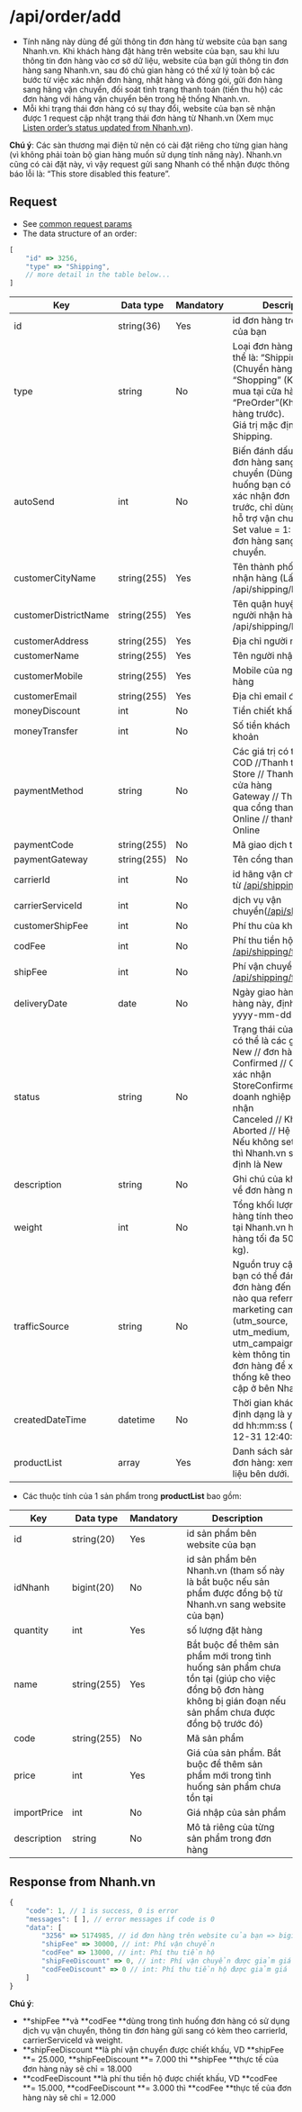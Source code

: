 # /api/order/add

- Tính năng này dùng để gửi thông tin đơn hàng từ website của bạn sang Nhanh.vn. Khi khách hàng đặt hàng trên website của bạn, sau khi lưu thông tin đơn hàng vào cơ sở dữ liệu, website của bạn gửi thông tin đơn hàng sang Nhanh.vn, sau đó chủ gian hàng có thể xử lý toàn bộ các bước từ việc xác nhận đơn hàng, nhặt hàng và đóng gói, gửi đơn hàng sang hãng vận chuyển, đối soát tình trạng thanh toán (tiền thu hộ) các đơn hàng với hãng vận chuyển bên trong hệ thống Nhanh.vn. 
- Mỗi khi trạng thái đơn hàng có sự thay đổi, website của bạn sẽ nhận được 1 request cập nhật trạng thái đơn hàng từ Nhanh.vn (Xem mục [Listen order’s status updated from Nhanh.vn](listen.html)).

**Chú ý**: Các sàn thương mại điện tử nên có cài đặt riêng cho từng gian hàng (vì không phải toàn bộ gian hàng muốn sử dụng tính năng này). Nhanh.vn cũng có cài đặt này, vì vậy request gửi sang Nhanh có thể nhận được thông báo lỗi là: “This store disabled this feature”.

## Request
- See [common request params](/api.md#request)
- The data structure of an order: 
```js
[
	"id" => 3256, 
	"type" => "Shipping", 
	// more detail in the table below... 
]
```

Key | Data type | Mandatory |Description
--|----------|-----------|----------
id|string(36)|Yes|id đơn hàng trên website của bạn
type|string|No|Loại đơn hàng, giá trị có thể là: “Shipping” (Chuyển hàng) hoặc “Shopping” (Khách tới mua tại cửa hàng)<br>“PreOrder”(Khách đặt hàng trước).<br>Giá trị mặc định là Shipping.
autoSend | int | No | Biến đánh dấu gửi luôn đơn hàng sang hãng vận chuyển (Dùng trong tình huống bạn có hệ thống xác nhận đơn hàng từ trước, chỉ dùng Nhanh để hỗ trợ vận chuyển).<br>Set value = 1: Gửi luôn đơn hàng sang hãng vận chuyển.
customerCityName | string(255) | Yes | Tên thành phố của người nhận hàng (Lấy từ /api/shipping/location)
customerDistrictName | string(255) | Yes | Tên quận huyện của người nhận hàng (Lấy từ /api/shipping/location)
customerAddress | string(255) | Yes |Địa chỉ người nhận hàng
customerName | string(255) | Yes | Tên người nhận hàng
customerMobile | string(255) | Yes | Mobile của người nhận hàng
customerEmail | string(255) | Yes | Địa chỉ email đặt hàng
moneyDiscount | int | No | Tiền chiết khấu
moneyTransfer | int | No | Số tiền khách chuyển khoản
paymentMethod | string | No | Các giá trị có thể là: <br>COD //Thanh toán tại nhà<br>Store // Thanh toán tại cửa hàng<br> Gateway // Thanh toán qua cổng thanh toán<br>Online // thanh toán Online
paymentCode | string(255) | No | Mã giao dịch thanh toán
paymentGateway | string(255) | No | Tên cổng thanh toán
carrierId | int | No | id hãng vận chuyển (Lấy từ [/api/shipping/fee](https://developers.nhanh.vn/shipping/fee.html))
carrierServiceId | int | No | dịch vụ vận chuyển([/api/shipping/fee](https://developers.nhanh.vn/shipping/fee.html))
customerShipFee | int | No | Phí thu của khách
codFee | int | No | Phí thu tiền hộ (Lấy từ [/api/shipping/fee](https://developers.nhanh.vn/shipping/fee.html))
shipFee | int | No | Phí vận chuyển (Lấy từ [/api/shipping/fee](https://developers.nhanh.vn/shipping/fee.html))
deliveryDate | date | No | Ngày giao hàng của đơn hàng này, định dạng yyyy-mm-dd
status | string | No | Trạng thái của đơn hàng, có thể là các giá trị:<br>New // đơn hàng mới<br>Confirmed // CSKH đã xác nhận<br>StoreConfirmed // chủ doanh nghiệp đã xác nhận<br>Canceled // Khách hủy<br>Aborted // Hệ thống hủy<br>Nếu không set giá trị gì thì Nhanh.vn sẽ lấy mặc định là New
description | string | No | Ghi chú của khách hàng về đơn hàng này
weight | int | No | Tổng khối lượng của đơn hàng tính theo gram. Hiện tại Nhanh.vn hỗ trợ đơn hàng tối đa 50000 gr (50 kg).
trafficSource | string |No| Nguồn truy cập đơn hàng, bạn có thể đánh dấu xem đơn hàng đến từ nguồn nào qua referrer hoặc marketing campaign (utm_source, utm_medium, utm_campaign) và gửi kèm thông tin này theo đơn hàng để xem báo cáo thống kê theo nguồn truy cập ở bên Nhanh.vn
createdDateTime | datetime | No | Thời gian khách đặt hàng, định dạng là yyyy-mm-dd hh:mm:ss (VD: 2017-12-31 12:40:56)
productList | array | Yes|Danh sách sản phẩm của đơn hàng: xem bảng dữ liệu bên dưới.
 
- Các thuộc tính của 1 sản phẩm trong **productList** bao gồm:

Key | Data type | Mandatory | Description
------- | ----------- | --------- | ----------
id | string(20) | Yes | id sản phẩm bên website của bạn
idNhanh | bigint(20) | No | id sản phẩm bên Nhanh.vn (tham số này là bắt buộc nếu sản phẩm được đồng bộ từ Nhanh.vn sang website của bạn)
quantity | int | Yes | số lượng đặt hàng
name | string(255) | Yes | Bắt buộc để thêm sản phẩm mới trong tình huống sản phẩm chưa tồn tại (giúp cho việc đồng bộ đơn hàng không bị gián đoạn nếu sản phẩm chưa được đồng bộ trước đó)
code | string(255) | No | Mã sản phẩm
price | int | Yes | Giá của sản phẩm. Bắt buộc để thêm sản phẩm mới trong tình huống sản phẩm chưa tồn tại
importPrice | int | No | Giá nhập của sản phẩm
description | string | No |Mô tả riêng của từng sản phẩm trong đơn hàng

## Response from Nhanh.vn
```js
{
	"code": 1, // 1 is success, 0 is error
	"messages": [ ], // error messages if code is 0
	"data": [
		"3256" => 5174985, // id đơn hàng trên website của bạn => bigint: order id of Nhanh.vn
		"shipFee" => 30000, // int: Phí vận chuyển
		"codFee" => 13000, // int: Phí thu tiền hộ
		"shipFeeDiscount" => 0, // int: Phí vận chuyển được giảm giá
		"codFeeDiscount" => 0 // int: Phí thu tiền hộ được giảm giá
	]
}
```
**Chú ý**: 
- **shipFee **và **codFee **dùng trong tình huống đơn hàng có sử dụng dịch vụ vận chuyển, thông tin đơn hàng gửi sang có kèm theo carrierId, carrierServiceId và weight.
- **shipFeeDiscount **là phí vận chuyển được chiết khấu, VD **shipFee **= 25.000, **shipFeeDiscount **= 7.000 thì **shipFee **thực tế của đơn hàng này sẽ chỉ = 18.000
- **codFeeDiscount **là phí thu tiền hộ được chiết khấu, VD **codFee **= 15.000, **codFeeDiscount **= 3.000 thì **codFee **thực tế của đơn hàng này sẽ chỉ = 12.000








